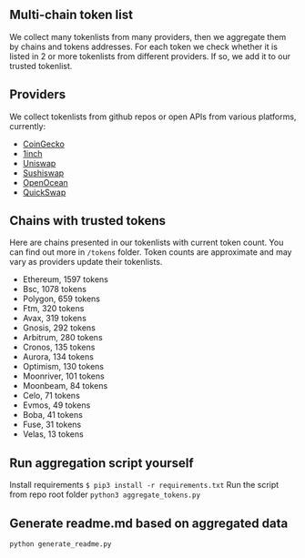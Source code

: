 
## Multi-chain token list 
We collect many tokenlists from many providers, then we aggregate them by chains and tokens addresses. 
For each token we check whether it is listed in 2 or more tokenlists from different providers. If so, 
we add it to our trusted tokenlist.

## Providers
We collect tokenlists from github repos or open APIs from various platforms, currently:
- [CoinGecko](https://www.coingecko.com/)
- [1inch](https://app.1inch.io/)
- [Uniswap](https://uniswap.org/)
- [Sushiswap](https://www.sushi.com/)
- [OpenOcean](https://openocean.finance/)
- [QuickSwap](https://quickswap.exchange/#/swap)

## Chains with trusted tokens
Here are chains presented in our tokenlists with current token count. You can find out more in `/tokens` folder.
Token counts are approximate and may vary as providers update their tokenlists.
- Ethereum, 1597 tokens
- Bsc, 1078 tokens
- Polygon, 659 tokens
- Ftm, 320 tokens
- Avax, 319 tokens
- Gnosis, 292 tokens
- Arbitrum, 280 tokens
- Cronos, 135 tokens
- Aurora, 134 tokens
- Optimism, 130 tokens
- Moonriver, 101 tokens
- Moonbeam, 84 tokens
- Celo, 71 tokens
- Evmos, 49 tokens
- Boba, 41 tokens
- Fuse, 31 tokens
- Velas, 13 tokens

## Run aggregation script yourself
Install requirements
```$ pip3 install -r requirements.txt```
Run the script from repo root folder
```python3 aggregate_tokens.py```
## Generate readme.md based on aggregated data
```bash
python generate_readme.py
```
